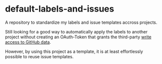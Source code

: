 # default-labels-and-issues

A repository to standardize my labels and issue templates accross projects.

Still looking for a good way to automatically apply the labels to another project without creating an OAuth-Token that grants the third-party [write access to GitHub data](https://docs.github.com/en/authentication/keeping-your-account-and-data-secure/authorizing-oauth-apps#oauth-app-access).

However, by using this project as a template, it is at least effortlessly possible to reuse issue templates.
